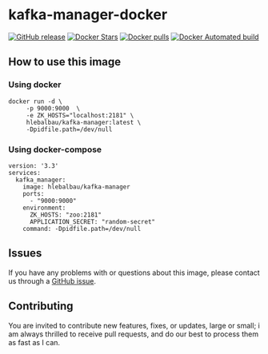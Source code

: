 
# kafka-manager-docker
[![GitHub release](https://img.shields.io/github/release/hleb-albau/kafka-manager-docker.svg?style=flat-square)](https://github.com/hleb-albau/kafka-manager-docker/)
 [![Docker Stars](https://img.shields.io/docker/stars/hlebalbau/kafka-manager.svg?style=flat-square)](https://registry.hub.docker.com/v2/repositories/hlebalbau/kafka-manager/)
 [![Docker pulls](https://img.shields.io/docker/pulls/hlebalbau/kafka-manager.svg?style=flat-square)](https://registry.hub.docker.com/v2/repositories/hlebalbau/kafka-manager/)
[![Docker Automated build](https://img.shields.io/docker/automated/hlebalbau/kafka-manager.svg?maxAge=31536000&style=flat-square)](https://github.com/hlebalbau/kafka-manager/)

## How to use this image
### Using docker
```
docker run -d \
     -p 9000:9000  \
     -e ZK_HOSTS="localhost:2181" \
     hlebalbau/kafka-manager:latest \
     -Dpidfile.path=/dev/null
```     

### Using docker-compose
```
version: '3.3'
services:
  kafka_manager:
    image: hlebalbau/kafka-manager
    ports:
      - "9000:9000"
    environment:
      ZK_HOSTS: "zoo:2181"
      APPLICATION_SECRET: "random-secret"
    command: -Dpidfile.path=/dev/null
```

## Issues

If you have any problems with or questions about this image, please contact us
through a [GitHub issue](https://github.com/hleb-albau/kafka-manager-docker/issues).

## Contributing

You are invited to contribute new features, fixes, or updates, large or small;
i am always thrilled to receive pull requests, and do our best to process them
as fast as I can.

